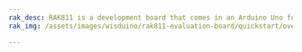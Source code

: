 ```yaml
---
rak_desc: RAK811 is a development board that comes in an Arduino Uno form factor. The built-in MCU allows the module to function both as an Arduino Uno shield or a standalone solution making it highly suitable for rapid development and testing. 
rak_img: /assets/images/wisduino/rak811-evaluation-board/quickstart/overview/RAK811-wisnode_home.png

---
```


<rk-redirect to="/Product-Categories/WisDuino/RAK811-Evaluation-Board/Overview/" />